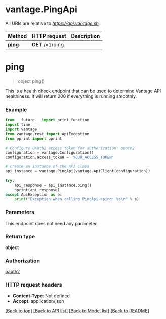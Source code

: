 # vantage.PingApi

All URIs are relative to *https://api.vantage.sh*

Method | HTTP request | Description
------------- | ------------- | -------------
[**ping**](PingApi.md#ping) | **GET** /v1/ping | 


# **ping**
> object ping()



This is a health check endpoint that can be used to determine Vantage API healthiness. It will return 200 if everything is running smoothly.

### Example
```python
from __future__ import print_function
import time
import vantage
from vantage.rest import ApiException
from pprint import pprint

# Configure OAuth2 access token for authorization: oauth2
configuration = vantage.Configuration()
configuration.access_token = 'YOUR_ACCESS_TOKEN'

# create an instance of the API class
api_instance = vantage.PingApi(vantage.ApiClient(configuration))

try:
    api_response = api_instance.ping()
    pprint(api_response)
except ApiException as e:
    print("Exception when calling PingApi->ping: %s\n" % e)
```

### Parameters
This endpoint does not need any parameter.

### Return type

**object**

### Authorization

[oauth2](../README.md#oauth2)

### HTTP request headers

 - **Content-Type**: Not defined
 - **Accept**: application/json

[[Back to top]](#) [[Back to API list]](../README.md#documentation-for-api-endpoints) [[Back to Model list]](../README.md#documentation-for-models) [[Back to README]](../README.md)

